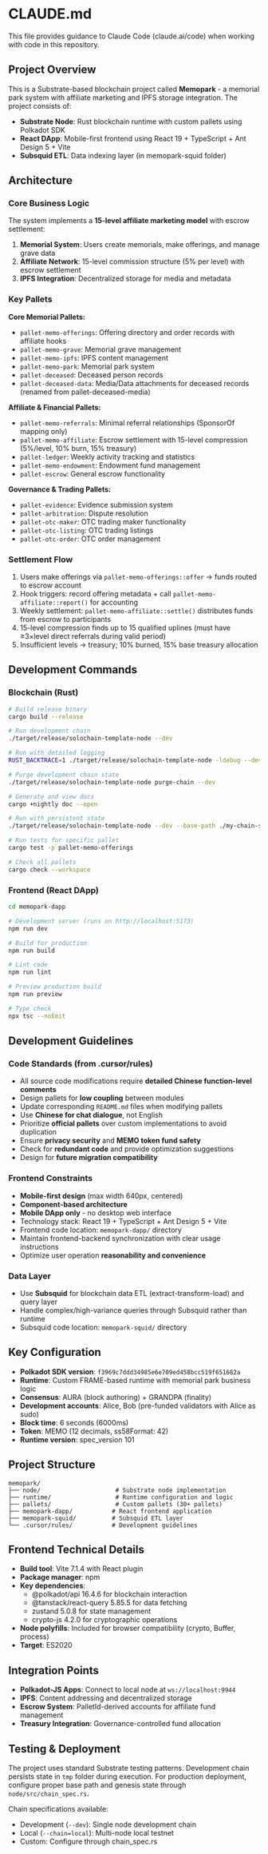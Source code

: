 # CLAUDE.md

This file provides guidance to Claude Code (claude.ai/code) when working with code in this repository.

## Project Overview

This is a Substrate-based blockchain project called **Memopark** - a memorial park system with affiliate marketing and IPFS storage integration. The project consists of:

- **Substrate Node**: Rust blockchain runtime with custom pallets using Polkadot SDK
- **React DApp**: Mobile-first frontend using React 19 + TypeScript + Ant Design 5 + Vite
- **Subsquid ETL**: Data indexing layer (in memopark-squid folder)

## Architecture

### Core Business Logic

The system implements a **15-level affiliate marketing model** with escrow settlement:

1. **Memorial System**: Users create memorials, make offerings, and manage grave data
2. **Affiliate Network**: 15-level commission structure (5% per level) with escrow settlement
3. **IPFS Integration**: Decentralized storage for media and metadata

### Key Pallets

**Core Memorial Pallets:**
- `pallet-memo-offerings`: Offering directory and order records with affiliate hooks
- `pallet-memo-grave`: Memorial grave management
- `pallet-memo-ipfs`: IPFS content management
- `pallet-memo-park`: Memorial park system
- `pallet-deceased`: Deceased person records
- `pallet-deceased-data`: Media/Data attachments for deceased records (renamed from pallet-deceased-media)

**Affiliate & Financial Pallets:**
- `pallet-memo-referrals`: Minimal referral relationships (SponsorOf mapping only)  
- `pallet-memo-affiliate`: Escrow settlement with 15-level compression (5%/level, 10% burn, 15% treasury)
- `pallet-ledger`: Weekly activity tracking and statistics
- `pallet-memo-endowment`: Endowment fund management
- `pallet-escrow`: General escrow functionality

**Governance & Trading Pallets:**
- `pallet-evidence`: Evidence submission system
- `pallet-arbitration`: Dispute resolution
- `pallet-otc-maker`: OTC trading maker functionality
- `pallet-otc-listing`: OTC trading listings
- `pallet-otc-order`: OTC order management

### Settlement Flow

1. Users make offerings via `pallet-memo-offerings::offer` → funds routed to escrow account
2. Hook triggers: record offering metadata + call `pallet-memo-affiliate::report()` for accounting
3. Weekly settlement: `pallet-memo-affiliate::settle()` distributes funds from escrow to participants
4. 15-level compression finds up to 15 qualified uplines (must have ≥3×level direct referrals during valid period)
5. Insufficient levels → treasury; 10% burned, 15% base treasury allocation

## Development Commands

### Blockchain (Rust)

```bash
# Build release binary
cargo build --release

# Run development chain
./target/release/solochain-template-node --dev

# Run with detailed logging  
RUST_BACKTRACE=1 ./target/release/solochain-template-node -ldebug --dev

# Purge development chain state
./target/release/solochain-template-node purge-chain --dev

# Generate and view docs
cargo +nightly doc --open

# Run with persistent state
./target/release/solochain-template-node --dev --base-path ./my-chain-state/

# Run tests for specific pallet
cargo test -p pallet-memo-offerings

# Check all pallets
cargo check --workspace
```

### Frontend (React DApp)

```bash
cd memopark-dapp

# Development server (runs on http://localhost:5173)
npm run dev

# Build for production
npm run build  

# Lint code
npm run lint

# Preview production build
npm run preview

# Type check
npx tsc --noEmit
```

## Development Guidelines

### Code Standards (from .cursor/rules)

- All source code modifications require **detailed Chinese function-level comments**
- Design pallets for **low coupling** between modules
- Update corresponding `README.md` files when modifying pallets
- Use **Chinese for chat dialogue**, not English
- Prioritize **official pallets** over custom implementations to avoid duplication
- Ensure **privacy security** and **MEMO token fund safety**
- Check for **redundant code** and provide optimization suggestions
- Design for **future migration compatibility**

### Frontend Constraints

- **Mobile-first design** (max width 640px, centered)
- **Component-based architecture**
- **Mobile DApp only** - no desktop web interface
- Technology stack: React 19 + TypeScript + Ant Design 5 + Vite
- Frontend code location: `memopark-dapp/` directory
- Maintain frontend-backend synchronization with clear usage instructions
- Optimize user operation **reasonability and convenience**

### Data Layer

- Use **Subsquid** for blockchain data ETL (extract-transform-load) and query layer
- Handle complex/high-variance queries through Subsquid rather than runtime
- Subsquid code location: `memopark-squid/` directory

## Key Configuration

- **Polkadot SDK version**: `f3969c7ddd34985e6e709ed458bcc519f651682a`
- **Runtime**: Custom FRAME-based runtime with memorial park business logic
- **Consensus**: AURA (block authoring) + GRANDPA (finality)
- **Development accounts**: Alice, Bob (pre-funded validators with Alice as sudo)
- **Block time**: 6 seconds (6000ms)
- **Token**: MEMO (12 decimals, ss58Format: 42)
- **Runtime version**: spec_version 101

## Project Structure

```
memopark/
├── node/                     # Substrate node implementation
├── runtime/                  # Runtime configuration and logic
├── pallets/                  # Custom pallets (30+ pallets)
├── memopark-dapp/           # React frontend application
├── memopark-squid/          # Subsquid ETL layer
└── .cursor/rules/           # Development guidelines
```

## Frontend Technical Details

- **Build tool**: Vite 7.1.4 with React plugin
- **Package manager**: npm
- **Key dependencies**: 
  - @polkadot/api 16.4.6 for blockchain interaction
  - @tanstack/react-query 5.85.5 for data fetching
  - zustand 5.0.8 for state management
  - crypto-js 4.2.0 for cryptographic operations
- **Node polyfills**: Included for browser compatibility (crypto, Buffer, process)
- **Target**: ES2020

## Integration Points

- **Polkadot-JS Apps**: Connect to local node at `ws://localhost:9944`
- **IPFS**: Content addressing and decentralized storage
- **Escrow System**: PalletId-derived accounts for affiliate fund management
- **Treasury Integration**: Governance-controlled fund allocation

## Testing & Deployment

The project uses standard Substrate testing patterns. Development chain persists state in `tmp` folder during execution. For production deployment, configure proper base path and genesis state through `node/src/chain_spec.rs`.

Chain specifications available:
- Development (`--dev`): Single node development chain
- Local (`--chain=local`): Multi-node local testnet
- Custom: Configure through chain_spec.rs